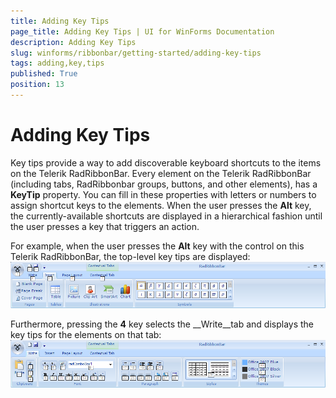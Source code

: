 ```yaml
---
title: Adding Key Tips
page_title: Adding Key Tips | UI for WinForms Documentation
description: Adding Key Tips
slug: winforms/ribbonbar/getting-started/adding-key-tips
tags: adding,key,tips
published: True
position: 13
---
```


# Adding Key Tips



Key tips provide a way to add discoverable keyboard shortcuts to the items on the Telerik RadRibbonBar. Every element on the Telerik RadRibbonBar (including tabs, RadRibbonbar groups, buttons, and other elements), has a __KeyTip__ property. You can fill in these properties with letters or numbers to assign shortcut keys to the elements. When the user presses the __Alt__ key, the currently-available shortcuts are displayed in a hierarchical fashion until the user presses a key that triggers an action.

For example, when the user presses the __Alt__ key with the control on this Telerik RadRibbonBar, the top-level key tips are displayed:![ribbonbar-adding-key-tips 001](images/ribbonbar-adding-key-tips001.png)

Furthermore, pressing the __4__ key selects the __Write__tab and displays the key tips for the elements on that tab:![ribbonbar-adding-key-tips 002](images/ribbonbar-adding-key-tips002.png)

## 
